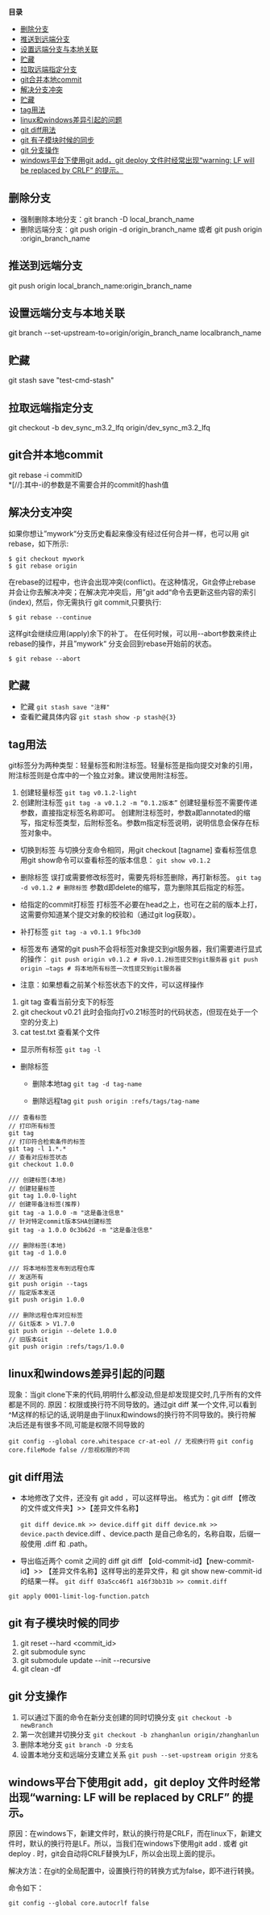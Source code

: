 **目录**

<!-- @import "[TOC]" {cmd="toc" depthFrom=1 depthTo=6 orderedList=false} -->

<!-- code_chunk_output -->

- [删除分支](#删除分支)
- [推送到远端分支](#推送到远端分支)
- [设置远端分支与本地关联](#设置远端分支与本地关联)
- [贮藏](#贮藏)
- [拉取远端指定分支](#拉取远端指定分支)
- [git合并本地commit](#git合并本地commit)
- [解决分支冲突](#解决分支冲突)
- [贮藏](#贮藏-1)
- [tag用法](#tag用法)
- [linux和windows差异引起的问题](#linux和windows差异引起的问题)
- [git diff用法](#git-diff用法)
- [git 有子模块时候的同步](#git-有子模块时候的同步)
- [git 分支操作](#git-分支操作)
- [windows平台下使用git add，git deploy 文件时经常出现“warning: LF will be replaced by CRLF” 的提示。](#windows平台下使用git-addgit-deploy-文件时经常出现warning-lf-will-be-replaced-by-crlf-的提示)

<!-- /code_chunk_output -->


## 删除分支
- 强制删除本地分支：git branch -D local_branch_name
- 删除远端分支：git push origin -d origin_branch_name 或者 git push origin :origin_branch_name

## 推送到远端分支
git push origin local_branch_name:origin_branch_name

## 设置远端分支与本地关联
git branch --set-upstream-to=origin/origin_branch_name localbranch_name

## 贮藏
git stash save "test-cmd-stash"

## 拉取远端指定分支
 git checkout -b dev_sync_m3.2_lfq origin/dev_sync_m3.2_lfq 

## git合并本地commit
git rebase -i commitID  
*[//]:其中-i的参数是不需要合并的commit的hash值

## 解决分支冲突
如果你想让”mywork“分支历史看起来像没有经过任何合并一样，也可以用 git rebase，如下所示:
``` shell
$ git checkout mywork
$ git rebase origin
```
在rebase的过程中，也许会出现冲突(conflict)。在这种情况，Git会停止rebase并会让你去解决冲突；在解决完冲突后，用”git add“命令去更新这些内容的索引(index), 然后，你无需执行 git commit,只要执行:
```shell
$ git rebase --continue
```

这样git会继续应用(apply)余下的补丁。
在任何时候，可以用--abort参数来终止rebase的操作，并且”mywork“ 分支会回到rebase开始前的状态。
```shell
$ git rebase --abort
```
## 贮藏
- 贮藏 
    `git stash save "注释"`
- 查看贮藏具体内容
    `git stash show -p stash@{3}`

## tag用法
git标签分为两种类型：轻量标签和附注标签。轻量标签是指向提交对象的引用，附注标签则是仓库中的一个独立对象。建议使用附注标签。
1. 创建轻量标签
`git tag v0.1.2-light`
2. 创建附注标签
    `git tag -a v0.1.2 -m “0.1.2版本”`
创建轻量标签不需要传递参数，直接指定标签名称即可。
创建附注标签时，参数a即annotated的缩写，指定标签类型，后附标签名。参数m指定标签说明，说明信息会保存在标签对象中。

- 切换到标签
与切换分支命令相同，用git checkout [tagname]
查看标签信息
用git show命令可以查看标签的版本信息：
    `git show v0.1.2`

- 删除标签
误打或需要修改标签时，需要先将标签删除，再打新标签。
    `git tag -d v0.1.2 # 删除标签`
参数d即delete的缩写，意为删除其后指定的标签。

- 给指定的commit打标签
打标签不必要在head之上，也可在之前的版本上打，这需要你知道某个提交对象的校验和（通过git log获取）。

- 补打标签
    ` git tag -a v0.1.1 9fbc3d0 `

- 标签发布
通常的git push不会将标签对象提交到git服务器，我们需要进行显式的操作：
    `git push origin v0.1.2 # 将v0.1.2标签提交到git服务器`
    `git push origin –tags # 将本地所有标签一次性提交到git服务器`

- 注意：如果想看之前某个标签状态下的文件，可以这样操作
1. git tag  查看当前分支下的标签
2. git  checkout v0.21  此时会指向打v0.21标签时的代码状态，(但现在处于一个空的分支上)
3. cat  test.txt  查看某个文件

- 显示所有标签
    `git tag -l`

- 删除标签
    - 删除本地tag
    `git tag -d tag-name`

    - 删除远程tag
    `git push origin :refs/tags/tag-name`

```
/// 查看标签
// 打印所有标签
git tag
// 打印符合检索条件的标签
git tag -l 1.*.*
// 查看对应标签状态
git checkout 1.0.0

/// 创建标签(本地)
// 创建轻量标签
git tag 1.0.0-light
// 创建带备注标签(推荐)
git tag -a 1.0.0 -m "这是备注信息"
// 针对特定commit版本SHA创建标签
git tag -a 1.0.0 0c3b62d -m "这是备注信息"

/// 删除标签(本地)
git tag -d 1.0.0

/// 将本地标签发布到远程仓库
// 发送所有
git push origin --tags
// 指定版本发送
git push origin 1.0.0

/// 删除远程仓库对应标签
// Git版本 > V1.7.0
git push origin --delete 1.0.0
// 旧版本Git
git push origin :refs/tags/1.0.0
```

## linux和windows差异引起的问题
现象：当git clone下来的代码,明明什么都没动,但是却发现提交时,几乎所有的文件都是不同的. 原因：权限或换行符不同导致的。通过git diff 某一个文件,可以看到^M这样的标记的话,说明是由于linux和windows的换行符不同导致的。换行符解决后还是有很多不同,可能是权限不同导致的

```git config --global core.whitespace cr-at-eol // 无视换行符```
```git config core.fileMode false //忽视权限的不同```

## git diff用法 
- 本地修改了文件，还没有 git add ，可以这样导出。
格式为：git diff 【修改的文件或文件夹】>>【差异文件名称】

    `git diff device.mk >> device.diff`
    `git diff device.mk >> device.pacth`
device.diff 、device.pacth 是自己命名的，名称自取，后缀一般使用 .diff 和 .path。

- 导出临近两个 comit 之间的 diff
git diff 【old-commit-id】【new-commit-id】>> 【差异文件名称】这样导出的差异文件，和 git show new-commit-id 的结果一样。
`git diff 03a5cc46f1 a16f3bb31b >> commit.diff`

`git apply 0001-limit-log-function.patch`

## git 有子模块时候的同步
1. git reset --hard <commit_id>
2. git submodule sync
3. git submodule update --init --recursive
4. git clean -df

## git 分支操作
1. 可以通过下面的命令在新分支创建的同时切换分支
`git checkout -b newBranch`
2. 第一次创建并切换分支
`git checkout -b zhanghanlun origin/zhanghanlun`
3. 删除本地分支
`git branch -D 分支名`
4. 设置本地分支和远端分支建立关系
`git push --set-upstream origin 分支名`

## windows平台下使用git add，git deploy 文件时经常出现“warning: LF will be replaced by CRLF” 的提示。
原因：在windows下，新建文件时，默认的换行符是CRLF，而在linux下，新建文件时，默认的换行符是LF。所以，当我们在windows下使用git add . 或者 git deploy . 时，git会自动将CRLF替换为LF，所以会出现上面的提示。

解决方法：在git的全局配置中，设置换行符的转换方式为false，即不进行转换。

命令如下：

`git config --global core.autocrlf false`